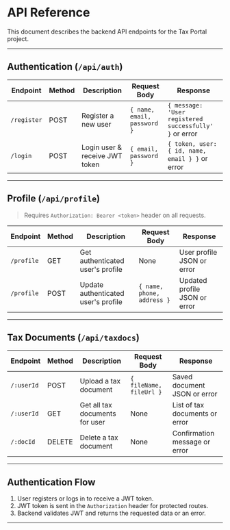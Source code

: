 # API Reference

This document describes the backend API endpoints for the Tax Portal project.

---

## Authentication (`/api/auth`)

| Endpoint    | Method | Description                 | Request Body                     | Response                                |
|-------------|--------|-----------------------------|---------------------------------|----------------------------------------|
| `/register` | POST   | Register a new user          | `{ name, email, password }`      | `{ message: 'User registered successfully' }` or error |
| `/login`    | POST   | Login user & receive JWT token | `{ email, password }`             | `{ token, user: { id, name, email } }` or error           |

---

## Profile (`/api/profile`)

> Requires `Authorization: Bearer <token>` header on all requests.

| Endpoint    | Method | Description                       | Request Body                         | Response                            |
|-------------|--------|---------------------------------|------------------------------------|-----------------------------------|
| `/profile`  | GET    | Get authenticated user's profile | None                               | User profile JSON or error         |
| `/profile`  | POST   | Update authenticated user's profile | `{ name, phone, address }`           | Updated profile JSON or error      |

---

## Tax Documents (`/api/taxdocs`)

| Endpoint         | Method | Description                 | Request Body                     | Response                            |
|------------------|--------|-----------------------------|---------------------------------|-----------------------------------|
| `/:userId`       | POST   | Upload a tax document        | `{ fileName, fileUrl }`           | Saved document JSON or error       |
| `/:userId`       | GET    | Get all tax documents for user | None                            | List of tax documents or error     |
| `/:docId`        | DELETE | Delete a tax document         | None                            | Confirmation message or error      |

---

## Authentication Flow

1. User registers or logs in to receive a JWT token.
2. JWT token is sent in the `Authorization` header for protected routes.
3. Backend validates JWT and returns the requested data or an error.

---
